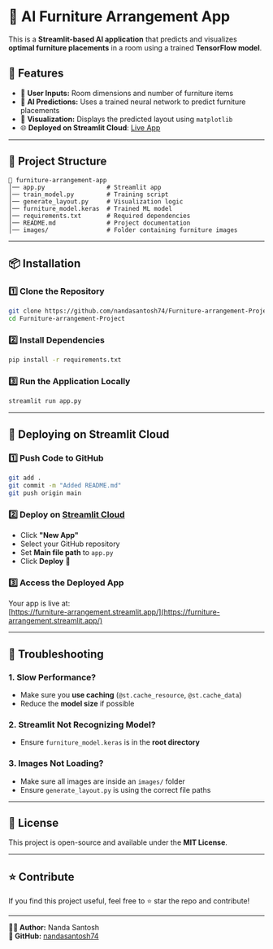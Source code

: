 # 🎩 AI Furniture Arrangement App

This is a **Streamlit-based AI application** that predicts and visualizes **optimal furniture placements** in a room using a trained **TensorFlow model**.

## 🚀 Features
- 📏 **User Inputs:** Room dimensions and number of furniture items
- 🔮 **AI Predictions:** Uses a trained neural network to predict furniture placements
- 🎨 **Visualization:** Displays the predicted layout using `matplotlib`
- 🌐 **Deployed on Streamlit Cloud**: [Live App](https://furniture-arrangement.streamlit.app/)

---

## 📂 Project Structure
```
📁 furniture-arrangement-app
│── app.py                 # Streamlit app
│── train_model.py         # Training script
│── generate_layout.py     # Visualization logic
│── furniture_model.keras  # Trained ML model
│── requirements.txt       # Required dependencies
│── README.md              # Project documentation
│── images/                # Folder containing furniture images
```

---

## 📦 Installation
### 1️⃣ Clone the Repository
```sh
git clone https://github.com/nandasantosh74/Furniture-arrangement-Project.git
cd Furniture-arrangement-Project
```

### 2️⃣ Install Dependencies
```sh
pip install -r requirements.txt
```

### 3️⃣ Run the Application Locally
```sh
streamlit run app.py
```

---

## 📡 Deploying on Streamlit Cloud
### 1️⃣ Push Code to GitHub
```sh
git add .
git commit -m "Added README.md"
git push origin main
```

### 2️⃣ Deploy on [Streamlit Cloud](https://share.streamlit.io/)
- Click **"New App"**
- Select your GitHub repository
- Set **Main file path** to `app.py`
- Click **Deploy** 🚀

### 3️⃣ Access the Deployed App
Your app is live at:  
[https://furniture-arrangement.streamlit.app/](https://furniture-arrangement.streamlit.app/)

---

## 🔧 Troubleshooting
### **1. Slow Performance?**
- Make sure you **use caching** (`@st.cache_resource`, `@st.cache_data`)
- Reduce the **model size** if possible

### **2. Streamlit Not Recognizing Model?**
- Ensure `furniture_model.keras` is in the **root directory**

### **3. Images Not Loading?**
- Make sure all images are inside an `images/` folder
- Ensure `generate_layout.py` is using the correct file paths

---

## 📜 License
This project is open-source and available under the **MIT License**.

---

## ⭐ Contribute
If you find this project useful, feel free to ⭐ star the repo and contribute!

---

**👨‍💻 Author:** Nanda Santosh  
**📌 GitHub:** [nandasantosh74](https://github.com/nandasantosh74)

